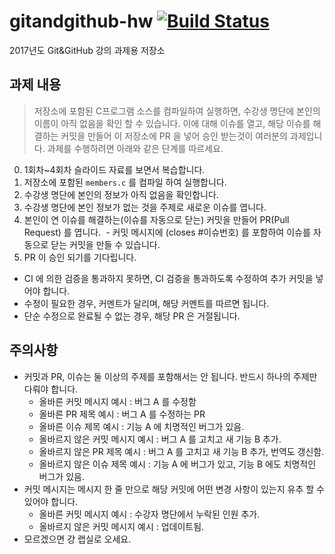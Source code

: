# gitandgithub-hw [![Build Status](https://travis-ci.org/skhu-sss/gitandgithub-hw.svg?branch=master)](https://travis-ci.org/skhu-sss/gitandgithub-hw)
2017년도 Git&amp;GitHub 강의 과제용 저장소

## 과제 내용

> 저장소에 포함된 C프로그램 소스를 컴파일하여 실행하면, 수강생 명단에 본인의 이름이 아직 없음을 확인 할 수 있습니다. 이에 대해 이슈를 열고, 해당 이슈를 해결하는 커밋을 만들어 이 저장소에 PR 을 넣어 승인 받는것이 여러분의 과제입니다. 과제를 수행하려면 아래와 같은 단계를 따르세요.

0. 1회차~4회차 슬라이드 자료를 보면서 복습합니다.
1. 저장소에 포함된 `members.c` 를 컴파일 하여 실행합니다.
2. 수강생 명단에 본인의 정보가 아직 없음을 확인합니다.
3. 수강생 명단에 본인 정보가 없는 것을 주제로 새로운 이슈를 엽니다.
4. 본인이 연 이슈를 해결하는(이슈를 자동으로 닫는) 커밋을 만들어 PR(Pull Request) 를 엽니다.
  - 커밋 메시지에 (closes #이슈번호) 를 포함하여 이슈를 자동으로 닫는 커밋을 만들 수 있습니다.
5. PR 이 승인 되기를 기다립니다.
  - CI 에 의한 검증을 통과하지 못하면, CI 검증을 통과하도록 수정하여 추가 커밋을 넣어야 합니다.
  - 수정이 필요한 경우, 커멘트가 달리며, 해당 커멘트를 따르면 됩니다.
  - 단순 수정으로 완료될 수 없는 경우, 해당 PR 은 거절됩니다.

## 주의사항
- 커밋과 PR, 이슈는 둘 이상의 주제를 포함해서는 안 됩니다. 반드시 하나의 주제만 다뤄야 합니다.
  - 올바른 커밋 메시지 예시 : 버그 A 를 수정함
  - 올바른 PR 제목 예시 : 버그 A 를 수정하는 PR
  - 올바른 이슈 제목 예시 : 기능 A 에 치명적인 버그가 있음.
  - 올바르지 않은 커밋 메시지 예시 : 버그 A 를 고치고 새 기능 B 추가.
  - 올바르지 않은 PR 제목 예시 : 버그 A 를 고치고 새 기능 B 추가, 번역도 갱신함.
  - 올바르지 않은 이슈 제목 예시 : 기능 A 에 버그가 있고, 기능 B 에도 치명적인 버그가 있음.
- 커밋 메시지는 메시지 한 줄 만으로 해당 커밋에 어떤 변경 사항이 있는지 유추 할 수 있어야 합니다.
  - 올바른 커밋 메시지 예시 : 수강자 명단에서 누락된 인원 추가.
  - 올바르지 않은 커밋 메시지 예시 : 업데이트됨.
- 모르겠으면 걍 랩실로 오세요.
